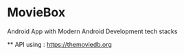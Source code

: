 # MovieBox
Android App with Modern Android Development tech stacks

** API using : https://themoviedb.org
